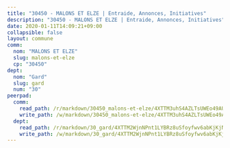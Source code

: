 ```yaml
---
title: "30450 - MALONS ET ELZE | Entraide, Annonces, Initiatives"
description: "30450 - MALONS ET ELZE | Entraide, Annonces, Initiatives"
date: 2020-01-11T14:09:21+09:00
collapsible: false
layout: commune
comm:
  nom: "MALONS ET ELZE"
  slug: malons-et-elze
  cp: "30450"
dept:
  nom: "Gard"
  slug: gard
  num: "30"
peerpad:
  comm:
    read_path: /r/markdown/30450_malons-et-elze/4XTTM3uhS4AZLTsUWEo49AUBCx8gNSdsaWBzQcXk2qCbTv34b
    write_path: /w/markdown/30450_malons-et-elze/4XTTM3uhS4AZLTsUWEo49AUBCx8gNSdsaWBzQcXk2qCbTv34b-K3TgTr638YQqetMBjh2VpuR21xwcpG3oSg6F5p8yEhfsBLwiDm7YYDCRjV9fUV4SSB6rXs7kALnrx4fv4ZiU3agX11EiuGUTn4msBw4zjjHANgLBqYGwnqEjk7eHHDVjhidgArVm
  dept:
    read_path: /r/markdown/30_gard/4XTTM2WjnNPnt1LYBRz8uSfoyfwv6abKjKjNdBGxuvymmgvkj
    write_path: /w/markdown/30_gard/4XTTM2WjnNPnt1LYBRz8uSfoyfwv6abKjKjNdBGxuvymmgvkj-K3TgUpCvFefN2LRJ7huXqVovWWqmjJgEMWkVs9s4fhfrGjyZZK9z4gxyddycCKs6S9BWFUcJqqZYCKuxj79SWNiGiob7Xchr25rMmkVQhAFrAwBxAqY3T99GTsQfKxLrXrnx3pGK
---
```


